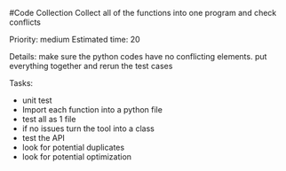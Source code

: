 #Code Collection
Collect all of the functions into one program and check conflicts

Priority: medium
Estimated time: 20

Details:
make sure the python codes have no conflicting elements. put everything together and rerun the test cases

Tasks:
- unit test
- Import each function into a python file
- test all as 1 file
- if no issues turn the tool into a class
- test the API
- look for potential duplicates
- look for potential optimization
